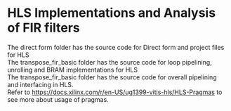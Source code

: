 # HLS Implementations and Analysis of FIR filters
The direct form folder has the source code for Direct form and project files for HLS <br>
The transpose_fir_basic folder has the source code for loop pipelining, unrolling and BRAM implementations for HLS<br>
The transpose_fir_basic folder has the source code for overall pipelining and interfacing in HLS.<br>
Refer to https://docs.xilinx.com/r/en-US/ug1399-vitis-hls/HLS-Pragmas to see more about usage of pragmas.